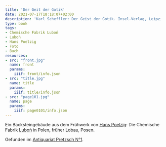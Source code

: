 ```yaml
---
title: 'Der Geit der Gotik'
date: 2021-07-17T18:18:07+02:00
description: 'Karl Scheffler: Der Geist der Gotik. Insel-Verlag, Leipzig 1925. <a class="worldcat" href="http://www.worldcat.org/oclc/254192285">&nbsp;</a>'
type: book
tags:
- Chemische Fabrik Luboń
- Luboń
- Hans Poelzig
- Foto
- Buch
resources:
- src: "front.jpg"
  name: front
  params:
    iiif: front/info.json
- src: "title.jpg"
  name: title
  params:
    iiif: title/info.json
- src: "page101.jpg"
  name: page
  params:
    iiif: page0101/info.json
---
```


Ein Backsteingebäude aus dem Frühwerk von [Hans Poelzig](/tags/Hans-Poelzig): Die Chemische Fabrik [Luboń](https://de.wikipedia.org/wiki/Lubo%C5%84) in Polen, früher Lobau, Posen.

<!--more-->
<div class="source">Gefunden im <a href="https://antiquariat-pretzsch.de/">Antiquariat Pretzsch N°1</a>.</div>

